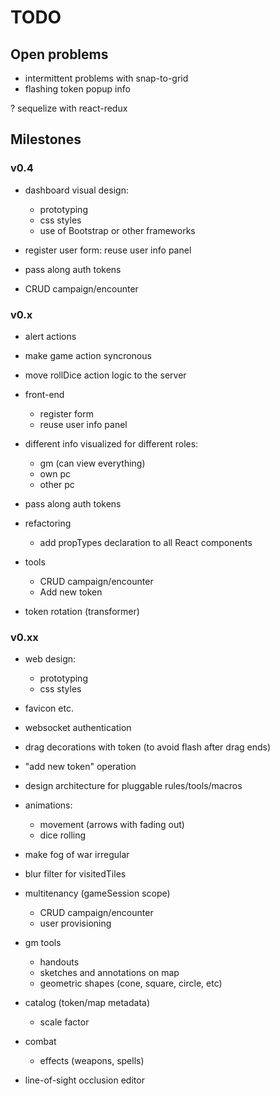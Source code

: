 # TODO

## Open problems
- intermittent problems with snap-to-grid
- flashing token popup info

? sequelize with react-redux


## Milestones

### v0.4

- dashboard visual design:
	- prototyping
	- css styles
	- use of Bootstrap or other frameworks

- register user form: reuse user info panel
	
- pass along auth tokens

- CRUD campaign/encounter


### v0.x
- alert actions

- make game action syncronous
- move rollDice action logic to the server

- front-end 
	- register form
	- reuse user info panel
	
- different info visualized for different roles:
	- gm (can view everything)
	- own pc
	- other pc

- pass along auth tokens

- refactoring
	- add propTypes declaration to all React components


- tools
	- CRUD campaign/encounter
	- Add new token

- token rotation (transformer)




### v0.xx

- web design:
	- prototyping
	- css styles

- favicon etc.

- websocket authentication

- drag decorations with token (to avoid flash after drag ends)

- "add new token" operation

- design architecture for pluggable rules/tools/macros

- animations:
	- movement (arrows with fading out)
	- dice rolling

- make fog of war irregular
- blur filter for visitedTiles

- multitenancy (gameSession scope)
	- CRUD campaign/encounter
	+ user provisioning

- gm tools
	- handouts
	- sketches and annotations on map
	- geometric shapes (cone, square, circle, etc)

- catalog (token/map metadata)
	- scale factor

- combat
	- effects (weapons, spells)


+ line-of-sight occlusion editor

